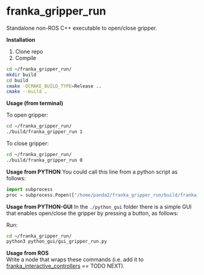 # franka_gripper_run
Standalone non-ROS C++ executable to open/close gripper.


**Installation**

1. Clone repo
2. Compile
```bash
cd ~/franka_gripper_run/
mkdir build
cd build
cmake -DCMAKE_BUILD_TYPE=Release ..
cmake --build .
```

**Usage (from terminal)** 

To open gripper:

```bash
cd ~/franka_gripper_run/
./build/franka_gripper_run 1
```

To close gripper:

```bash
cd ~/franka_gripper_run/
./build/franka_gripper_run 0
```

**Usage from PYTHON**
You could call this line from a python script as follows:

```python
import subprocess 
proc = subprocess.Popen(["/home/panda2/franka_gripper_run/build/franka_gripper_run", "1"])
```

**Usage from PYTHON-GUI**
In the ``./python_gui`` folder there is a simple GUI that enables open/close the gripper by pressing a button, as follows:

Run:
```bash
cd ~/franka_gripper_run/
python3 python_gui/gui_gripper_run.py
```

**Usage from ROS**  
Write a node that wraps these commands (i.e. add it to [franka_interactive_controllers](https://github.com/nbfigueroa/franka_interactive_controllers) == TODO NEXT). 
